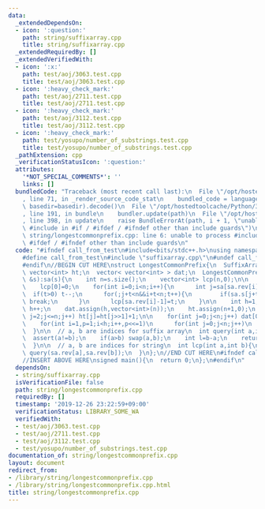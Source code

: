 ```yaml
---
data:
  _extendedDependsOn:
  - icon: ':question:'
    path: string/suffixarray.cpp
    title: string/suffixarray.cpp
  _extendedRequiredBy: []
  _extendedVerifiedWith:
  - icon: ':x:'
    path: test/aoj/3063.test.cpp
    title: test/aoj/3063.test.cpp
  - icon: ':heavy_check_mark:'
    path: test/aoj/2711.test.cpp
    title: test/aoj/2711.test.cpp
  - icon: ':heavy_check_mark:'
    path: test/aoj/3112.test.cpp
    title: test/aoj/3112.test.cpp
  - icon: ':heavy_check_mark:'
    path: test/yosupo/number_of_substrings.test.cpp
    title: test/yosupo/number_of_substrings.test.cpp
  _pathExtension: cpp
  _verificationStatusIcon: ':question:'
  attributes:
    '*NOT_SPECIAL_COMMENTS*': ''
    links: []
  bundledCode: "Traceback (most recent call last):\n  File \"/opt/hostedtoolcache/Python/3.8.5/x64/lib/python3.8/site-packages/onlinejudge_verify/documentation/build.py\"\
    , line 71, in _render_source_code_stat\n    bundled_code = language.bundle(stat.path,\
    \ basedir=basedir).decode()\n  File \"/opt/hostedtoolcache/Python/3.8.5/x64/lib/python3.8/site-packages/onlinejudge_verify/languages/cplusplus.py\"\
    , line 191, in bundle\n    bundler.update(path)\n  File \"/opt/hostedtoolcache/Python/3.8.5/x64/lib/python3.8/site-packages/onlinejudge_verify/languages/cplusplus_bundle.py\"\
    , line 398, in update\n    raise BundleErrorAt(path, i + 1, \"unable to process\
    \ #include in #if / #ifdef / #ifndef other than include guards\")\nonlinejudge_verify.languages.cplusplus_bundle.BundleErrorAt:\
    \ string/longestcommonprefix.cpp: line 6: unable to process #include in #if /\
    \ #ifdef / #ifndef other than include guards\n"
  code: "#ifndef call_from_test\n#include<bits/stdc++.h>\nusing namespace std;\n\n\
    #define call_from_test\n#include \"suffixarray.cpp\"\n#undef call_from_test\n\n\
    #endif\n//BEGIN CUT HERE\nstruct LongestCommonPrefix{\n  SuffixArray sa;\n\n \
    \ vector<int> ht;\n  vector< vector<int> > dat;\n  LongestCommonPrefix(string\
    \ &s):sa(s){\n    int n=s.size();\n    vector<int> lcp(n,0);\n\n    int t=0;\n\
    \    lcp[0]=0;\n    for(int i=0;i<n;i++){\n      int j=sa[sa.rev[i]-1];\n    \
    \  if(t>0) t--;\n      for(;j+t<n&&i+t<n;t++){\n        if(sa.s[j+t]!=sa.s[i+t])\
    \ break;\n      }\n      lcp[sa.rev[i]-1]=t;\n    }\n\n    int h=1;\n    while((1<<h)<n)\
    \ h++;\n    dat.assign(h,vector<int>(n));\n    ht.assign(n+1,0);\n    for(int\
    \ j=2;j<=n;j++) ht[j]=ht[j>>1]+1;\n\n    for(int j=0;j<n;j++) dat[0][j]=lcp[j];\n\
    \    for(int i=1,p=1;i<h;i++,p<<=1)\n      for(int j=0;j<n;j++)\n        dat[i][j]=min(dat[i-1][j],dat[i-1][min(j+p,n-1)]);\n\
    \  }\n\n  // a, b are indices for suffix array\n  int query(int a,int b){\n  \
    \  assert(a!=b);\n    if(a>b) swap(a,b);\n    int l=b-a;\n    return min(dat[ht[l]][a],dat[ht[l]][b-(1<<ht[l])]);\n\
    \  }\n\n  // a, b are indices for string\n  int lcp(int a,int b){\n    return\
    \ query(sa.rev[a],sa.rev[b]);\n  }\n};\n//END CUT HERE\n#ifndef call_from_test\n\
    //INSERT ABOVE HERE\nsigned main(){\n  return 0;\n};\n#endif\n"
  dependsOn:
  - string/suffixarray.cpp
  isVerificationFile: false
  path: string/longestcommonprefix.cpp
  requiredBy: []
  timestamp: '2019-12-26 23:22:59+09:00'
  verificationStatus: LIBRARY_SOME_WA
  verifiedWith:
  - test/aoj/3063.test.cpp
  - test/aoj/2711.test.cpp
  - test/aoj/3112.test.cpp
  - test/yosupo/number_of_substrings.test.cpp
documentation_of: string/longestcommonprefix.cpp
layout: document
redirect_from:
- /library/string/longestcommonprefix.cpp
- /library/string/longestcommonprefix.cpp.html
title: string/longestcommonprefix.cpp
---
```

